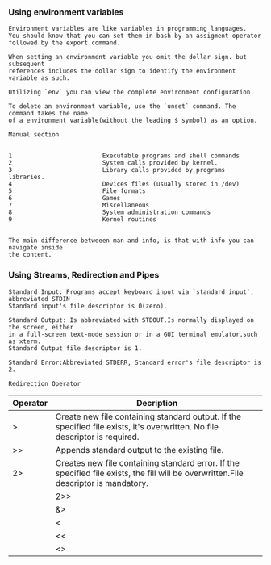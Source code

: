 ### Using environment variables

    Environment variables are like variables in programming languages.
    You should know that you can set them in bash by an assigment operator
    followed by the export command.
    
    When setting an environment variable you omit the dollar sign. but subsequent
    references includes the dollar sign to identify the environment variable as such.
    
    Utilizing `env` you can view the complete environment configuration.
    
    To delete an environment variable, use the `unset` command. The command takes the name
    of a environment variable(without the leading $ symbol) as an option. 
    
    Manual section
    
    
    1                         Executable programs and shell commands
    2                         System calls provided by kernel.
    3                         Library calls provided by programs libraries.
    4                         Devices files (usually stored in /dev)
    5                         File formats
    6                         Games
    7                         Miscellaneous
    8                         System administration commands
    9                         Kernel routines
    
    
    The main difference betweeen man and info, is that with info you can navigate inside
    the content.
    
### Using Streams, Redirection and Pipes


    Standard Input: Programs accept keyboard input via `standard input`, abbreviated STDIN
    Standard input's file descriptor is 0(zero).
    
    Standard Output: Is abbreviated with STDOUT.Is normally displayed on the screen, either
    in a full-screen text-mode session or in a GUI terminal emulator,such as xterm.
    Standard Output file descriptor is 1.
     
    Standard Error:Abbreviated STDERR, Standard error's file descriptor is 2.
    
    Redirection Operator
   
   |Operator |  Decription |
   |---------|-------------|
   |>        |Create new file containing standard output. If the specified file exists, it's overwritten. No file descriptor is required.|
   |>>       |Appends standard output to the existing file.|
   |2>       |Creates new file containing standard error. If the specified file exists, the fill will be overwritten.File descriptor is mandatory.|
    |2>>     |Appends standard error to the existing file. If the specified file doesn't exists, it's created. File descriptor is mandatory.|
    |&>      |Create new file containing both standard output and error output|
    |<       |Send the contents of the specified file to be used as standardinput. No file decriptor is necessary.|
    |<<      |Accepts text on the following lines as standard input. No file descriptor is neccesary.|
    |<>      |Causes the specified file to be used for both standard inputand standard output. No file descriptor is necessary.|
    
    
